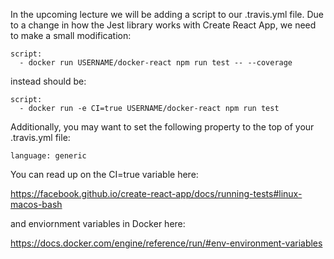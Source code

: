 In the upcoming lecture we will be adding a script to our .travis.yml file. Due to a change in how the Jest library works with Create React App, we need to make a small modification:

    script:
      - docker run USERNAME/docker-react npm run test -- --coverage

instead should be:

    script:
      - docker run -e CI=true USERNAME/docker-react npm run test

Additionally, you may want to set the following property to the top of your .travis.yml file:

    language: generic 

You can read up on the CI=true variable here:

https://facebook.github.io/create-react-app/docs/running-tests#linux-macos-bash

and enviornment variables in Docker here:

https://docs.docker.com/engine/reference/run/#env-environment-variables
